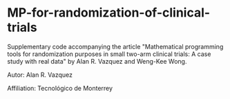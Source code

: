 # MP-for-randomization-of-clinical-trials

Supplementary code accompanying the article "Mathematical programming tools for randomization purposes in small two-arm clinical trials: A case study with real data" by Alan R. Vazquez and Weng-Kee Wong.

Autor: Alan R. Vazquez

Affiliation: Tecnológico de Monterrey